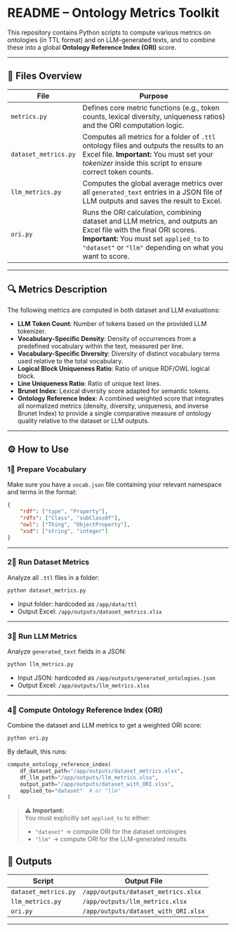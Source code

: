 #  README – Ontology Metrics Toolkit

This repository contains Python scripts to compute various metrics on ontologies (in TTL format) and on LLM-generated texts, and to combine these into a global **Ontology Reference Index (ORI)** score.

---

## 📂 Files Overview

| File                  | Purpose                                                                                                                                       |
|-----------------------|----------------------------------------------------------------------------------------------------------------------------------------------|
| `metrics.py`          | Defines core metric functions (e.g., token counts, lexical diversity, uniqueness ratios) and the ORI computation logic.                        |
| `dataset_metrics.py`  | Computes all metrics for a folder of `.ttl` ontology files and outputs the results to an Excel file. **Important:** You must set your *tokenizer* inside this script to ensure correct token counts.                                         |
| `llm_metrics.py`      | Computes the global average metrics over all `generated_text` entries in a JSON file of LLM outputs and saves the result to Excel.         |
| `ori.py`              | Runs the ORI calculation, combining dataset and LLM metrics, and outputs an Excel file with the final ORI scores. **Important:** You must set `applied_to` to `"dataset"` or `"llm"` depending on what you want to score. |

---

## 🔍 Metrics Description

The following metrics are computed in both dataset and LLM evaluations:
- **LLM Token Count**: Number of tokens based on the provided LLM tokenizer.
- **Vocabulary-Specific Density**: Density of occurrences from a predefined vocabulary within the text, measured per line.
- **Vocabulary-Specific Diversity**: Diversity of distinct vocabulary terms used relative to the total vocabulary.
- **Logical Block Uniqueness Ratio**: Ratio of unique RDF/OWL logical block.
- **Line Uniqueness Ratio**: Ratio of unique text lines.
- **Brunet Index**: Lexical diversity score adapted for semantic tokens.
- **Ontology Reference Index**: A combined weighted score that integrates all normalized metrics (density, diversity, uniqueness, and inverse Brunet Index) to provide a single comparative measure of ontology quality relative to the dataset or LLM outputs.

---

## ⚙ How to Use

### 1⃣ Prepare Vocabulary
Make sure you have a `vocab.json` file containing your relevant namespace and terms in the format:
```json
{
    "rdf": ["type", "Property"],
    "rdfs": ["Class", "subClassOf"],
    "owl": ["Thing", "ObjectProperty"],
    "xsd": ["string", "integer"]
}
```

---

### 2⃣ Run Dataset Metrics
Analyze all `.ttl` files in a folder:
```bash
python dataset_metrics.py
```
- Input folder: hardcoded as `/app/data/ttl`
- Output Excel: `/app/outputs/dataset_metrics.xlsx`

---

### 3⃣ Run LLM Metrics
Analyze `generated_text` fields in a JSON:
```bash
python llm_metrics.py
```
- Input JSON: hardcoded as `/app/outputs/generated_ontologies.json`
- Output Excel: `/app/outputs/llm_metrics.xlsx`

---

### 4⃣ Compute Ontology Reference Index (ORI)
Combine the dataset and LLM metrics to get a weighted ORI score:
```bash
python ori.py
```
By default, this runs:
```python
compute_ontology_reference_index(
    df_dataset_path="/app/outputs/dataset_metrics.xlsx",
    df_llm_path="/app/outputs/llm_metrics.xlsx",
    output_path="/app/outputs/dataset_with_ORI.xlsx",
    applied_to="dataset"  # or "llm"
)
```
> **⚠ Important:**  
> You must explicitly set `applied_to` to either:  
> - `"dataset"` → compute ORI for the dataset ontologies  
> - `"llm"` → compute ORI for the LLM-generated results


## 📄 Outputs

| Script                | Output File                                |
|-----------------------|-------------------------------------------|
| `dataset_metrics.py`  | `/app/outputs/dataset_metrics.xlsx`        |
| `llm_metrics.py`      | `/app/outputs/llm_metrics.xlsx`            |
| `ori.py`              | `/app/outputs/dataset_with_ORI.xlsx`       |

---
